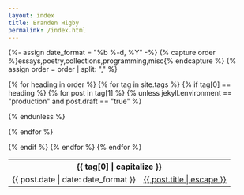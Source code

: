 ```yaml
---
layout: index
title: Branden Higby
permalink: /index.html
---
```

{%- assign date_format = "%b %-d, %Y" -%}
{% capture order %}essays,poetry,collections,programming,misc{% endcapture %}
{% assign order = order | split: "," %}
<table class="index">
{% for heading in order %}
{% for tag in site.tags %}
{% if tag[0] == heading %}
<tbody>
<tr>
<th colspan="2">
  {{ tag[0] | capitalize }}
</th>
</tr>
{% for post in tag[1] %}
  {% unless jekyll.environment == "production" and post.draft == "true" %}


<tr>
  <td>
    <time>{{ post.date | date: date_format }}</time>
  </td>
  <td>
    <a href="{{ post.url | relative_url | remove: ".html" }}" {% unless post.setup.style %}class="internal" {% endunless %}>{{ post.title | escape }}</a>
  </td></tr>


{% endunless %}




{% endfor %}
</tbody>
{% endif %}
{% endfor %}
{% endfor %}
</table>
